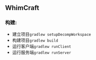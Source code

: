 ## WhimCraft



### 构建:

* 建立项目`gradlew setupDecompWorkspace`
* 构建项目`gradlew build`
* 运行客户端`gradlew runClient`
* 运行服务端`gradlew runServer`
